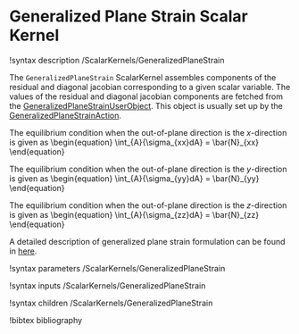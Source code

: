 # Generalized Plane Strain Scalar Kernel

!syntax description /ScalarKernels/GeneralizedPlaneStrain

The `GeneralizedPlaneStrain` ScalarKernel assembles components of the residual and diagonal jacobian corresponding to a given scalar variable. The values of the residual and diagonal jacobian components are fetched from the [GeneralizedPlaneStrainUserObject](/GeneralizedPlaneStrainUserObject.md). This object is usually set up by the [GeneralizedPlaneStrainAction](SolidMechanics/GeneralizedPlaneStrain/index.md).

The equilibrium condition when the out-of-plane direction is the $x$-direction is given as
\begin{equation}
	\int_{A}{\sigma_{xx}dA} = \bar{N}_{xx}
\end{equation}

The equilibrium condition when the out-of-plane direction is the $y$-direction is given as
\begin{equation}
	\int_{A}{\sigma_{yy}dA} = \bar{N}_{yy}
\end{equation}

The equilibrium condition when the out-of-plane direction is the $z$-direction is given as
\begin{equation}
	\int_{A}{\sigma_{zz}dA} = \bar{N}_{zz}
\end{equation}


A detailed description of generalized plane strain formulation can be found in [here](solid_mechanics/generalized_plane_strain.md).

!syntax parameters /ScalarKernels/GeneralizedPlaneStrain

!syntax inputs /ScalarKernels/GeneralizedPlaneStrain

!syntax children /ScalarKernels/GeneralizedPlaneStrain

!bibtex bibliography

